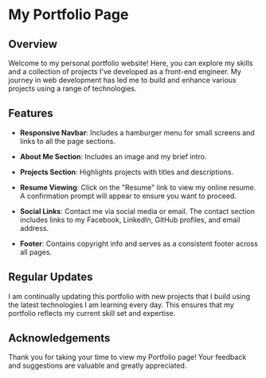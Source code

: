 # My Portfolio Page

## Overview

Welcome to my personal portfolio website! Here, you can explore my skills and a collection of projects I've developed as a front-end engineer. My journey in web development has led me to build and enhance various projects using a range of technologies.

## Features

- **Responsive Navbar**: Includes a hamburger menu for small screens and links to all the page sections.

- **About Me Section**: Includes an image and my brief intro.

- **Projects Section**: Highlights projects with titles and descriptions.

- **Resume Viewing**: Click on the "Resume" link to view my online resume. A confirmation prompt will appear to ensure you want to proceed.

- **Social Links**: Contact me via social media or email. The contact section includes links to my Facebook, LinkedIn, GitHub profiles, and email address.

- **Footer**: Contains copyright info and serves as a consistent footer across all pages.

## Regular Updates

I am continually updating this portfolio with new projects that I build using the latest technologies I am learning every day. This ensures that my portfolio reflects my current skill set and expertise.

## Acknowledgements

Thank you for taking your time to view my Portfolio page! Your feedback and suggestions are valuable and greatly appreciated.